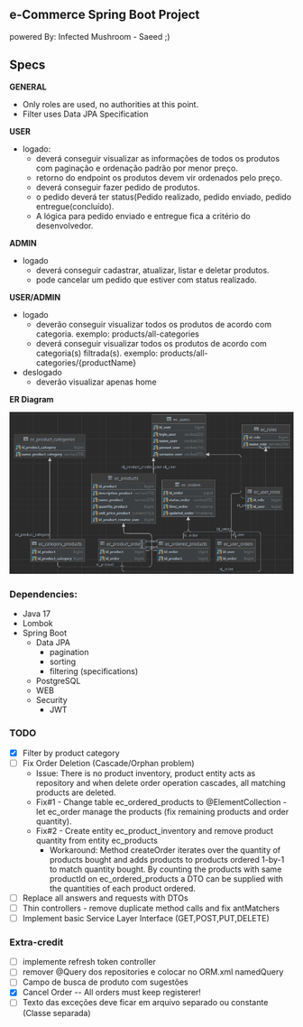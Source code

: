 ## e-Commerce Spring Boot Project

powered By: Infected Mushroom - Saeed ;)

## Specs
**GENERAL**
  - Only roles are used, no authorities at this point.
  - Filter uses Data JPA Specification

**USER**

- logado:
  - deverá conseguir visualizar as informações de todos os produtos com paginação e ordenação padrão por menor preço.
  - retorno do endpoint os produtos devem vir ordenados pelo preço.
  - deverá conseguir fazer pedido de produtos.
  - o pedido deverá ter status(Pedido realizado, pedido enviado, pedido entregue(concluído).
  - A lógica para pedido enviado e entregue fica a critério do desenvolvedor.
  
**ADMIN**
- logado
  - deverá conseguir cadastrar, atualizar, listar e deletar produtos.
  - pode cancelar um pedido que estiver com status realizado.


**USER/ADMIN**
- logado 
  - deverão conseguir visualizar todos os produtos de acordo com categoria. exemplo: products/all-categories
  - deverá conseguir visualizar todos os produtos de acordo com categoria(s) filtrada(s). exemplo: products/all-categories/{productName}
- deslogado
  - deverão visualizar apenas home

**ER Diagram**

![ERD](src/main/resources/static/ERD.webp?raw=true "ERD")

### Dependencies:
- Java 17
- Lombok
- Spring Boot
  - Data JPA
    - pagination
    - sorting
    - filtering (specifications)
  - PostgreSQL
  - WEB
  - Security
    - JWT

### TODO
- [x] Filter by product category
- [ ] Fix Order Deletion (Cascade/Orphan problem)
  - Issue: There is no product inventory, product entity acts as repository and when delete order operation cascades, all matching products are deleted.
  - Fix#1 - Change table ec_ordered_products to @ElementCollection - let ec_order manage the products (fix remaining products and order quantity).
  - Fix#2 - Create entity ec_product_inventory and remove product quantity from entity ec_products
    - Workaround: Method createOrder iterates over the quantity of products bought and adds products to products ordered 1-by-1 to match quantity bought. By counting the products with same productId on ec_ordered_products a DTO can be supplied with the quantities of each product ordered.
- [ ] Replace all answers and requests with DTOs
- [ ] Thin controllers - remove duplicate method calls and fix antMatchers
- [ ] Implement basic Service Layer Interface (GET,POST,PUT,DELETE)

### Extra-credit
- [ ] implemente refresh token controller
- [ ] remover @Query dos repositories e colocar no ORM.xml namedQuery    
- [ ] Campo de busca de produto com sugestões
- [x] Cancel Order -- All orders must keep registerer!
- [ ] Texto das exceções deve ficar em arquivo separado ou constante (Classe separada)